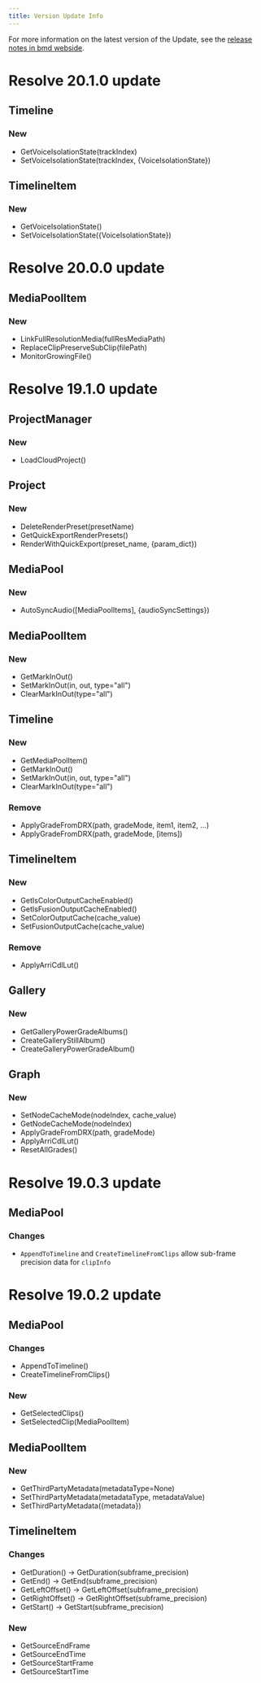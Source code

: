 ```yaml
---
title: Version Update Info
---
```


For more information on the latest version of the Update, see the [release notes in bmd webside](https://www.blackmagicdesign.com/support/family/davinci-resolve-and-fusion).


# Resolve 20.1.0 update

## Timeline

### New

- GetVoiceIsolationState(trackIndex)
- SetVoiceIsolationState(trackIndex, \{VoiceIsolationState\})

## TimelineItem

### New

- GetVoiceIsolationState()
- SetVoiceIsolationState(\{VoiceIsolationState\})

# Resolve 20.0.0 update

## MediaPoolItem

### New

- LinkFullResolutionMedia(fullResMediaPath)
- ReplaceClipPreserveSubClip(filePath)
- MonitorGrowingFile()

# Resolve 19.1.0 update

## ProjectManager

### New

- LoadCloudProject()

## Project

### New

- DeleteRenderPreset(presetName)
- GetQuickExportRenderPresets()
- RenderWithQuickExport(preset_name, \{param_dict\})

## MediaPool

### New

- AutoSyncAudio([MediaPoolItems], \{audioSyncSettings\})

## MediaPoolItem

### New

- GetMarkInOut()
- SetMarkInOut(in, out, type="all")
- ClearMarkInOut(type="all")

## Timeline

### New

- GetMediaPoolItem()
- GetMarkInOut()
- SetMarkInOut(in, out, type="all")
- ClearMarkInOut(type="all")

### Remove

- ApplyGradeFromDRX(path, gradeMode, item1, item2, ...)
- ApplyGradeFromDRX(path, gradeMode, [items])

## TimelineItem

### New

- GetIsColorOutputCacheEnabled()
- GetIsFusionOutputCacheEnabled()
- SetColorOutputCache(cache_value)
- SetFusionOutputCache(cache_value)

### Remove

- ApplyArriCdlLut()

## Gallery

### New

- GetGalleryPowerGradeAlbums()
- CreateGalleryStillAlbum()
- CreateGalleryPowerGradeAlbum()

## Graph

### New

- SetNodeCacheMode(nodeIndex, cache_value)
- GetNodeCacheMode(nodeIndex)
- ApplyGradeFromDRX(path, gradeMode)
- ApplyArriCdlLut()
- ResetAllGrades()


# Resolve 19.0.3 update

## MediaPool

### Changes

- `AppendToTimeline` and `CreateTimelineFromClips` allow sub-frame precision data for `clipInfo`

# Resolve 19.0.2 update

## MediaPool

### Changes

- AppendToTimeline()
- CreateTimelineFromClips()

### New

- GetSelectedClips()
- SetSelectedClip(MediaPoolItem)

## MediaPoolItem

### New

- GetThirdPartyMetadata(metadataType=None)
- SetThirdPartyMetadata(metadataType, metadataValue)
- SetThirdPartyMetadata(\{metadata\})

## TimelineItem

### Changes

- GetDuration() -> GetDuration(subframe_precision)
- GetEnd() -> GetEnd(subframe_precision)
- GetLeftOffset() -> GetLeftOffset(subframe_precision)
- GetRightOffset() -> GetRightOffset(subframe_precision)
- GetStart() -> GetStart(subframe_precision)

### New

- GetSourceEndFrame
- GetSourceEndTime
- GetSourceStartFrame
- GetSourceStartTime
